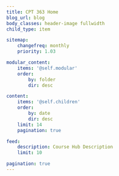 ```yaml
---
title: CPT 363 Home
blog_url: blog
body_classes: header-image fullwidth
child_type: item

sitemap:
    changefreq: monthly
    priority: 1.03

modular_content:
    items: '@self.modular'
    order:
        by: folder
        dir: desc

content:
    items: '@self.children'
    order:
        by: date
        dir: desc
    limit: 14
    pagination: true

feed:
    description: Course Hub Description
    limit: 10

pagination: true
---
```

